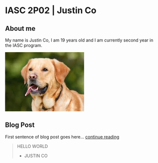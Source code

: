 # IASC 2P02 | Justin Co

## About me

My name is Justin Co, I am 19 years old and I am currently second year in the IASC program.

![](Images/dog.jpg)

## Blog Post

First sentence of blog post goes here... [continue reading](blog)

> HELLO WORLD
> - JUSTIN CO

